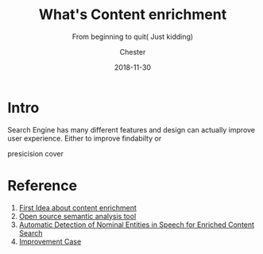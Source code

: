 ﻿---
layout:     post
title:      What's Content enrichment
subtitle:   From beginning to quit( Just kidding)
date:       2018-11-30
author:    Chester
header-img: img/failure.jpg
catalog: true
tags:
    - NLP
    
---
# Intro
Search Engine has many different features and design can actually improve user experience. Either to improve findabilty or 

presicision cover

# 

# Reference


 1. [First Idea about content enrichment](http://breakthroughanalysis.com/2012/01/25/smart-content-re-viewed-text-analytics-and-semantic-content-enrichment/)
 2. [Open source semantic analysis tool](https://opensemanticsearch.org/etl)
 3. [Automatic Detection of Nominal Entities in Speech for Enriched Content Search](file:///home/chester/Downloads/5862-29771-1-PB.pdf)
 4. [Improvement Case](https://www.iknow.us/projects/content-enrichment-and-search-enhancement)


<!--stackedit_data:
eyJoaXN0b3J5IjpbLTk4NDMzMDk2NSw1ODYzNDkyNjAsLTc5OD
UyNTYxMywxNTA5Njc1MDM3LC0xNDc2ODAzNzU4LC0xNTI0MDE2
MDAwXX0=
-->